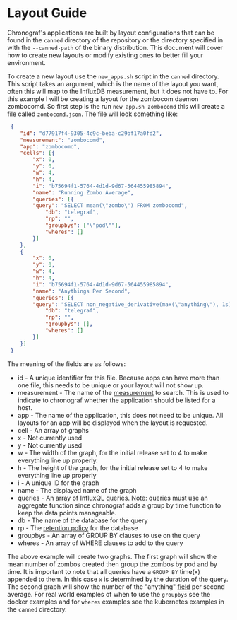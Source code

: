 # Layout Guide

Chronograf's applications are built by layout configurations that can be found in the `canned` directory of the repository or the directory specified in with the `--canned-path` of the binary distribution. This document will cover how to create new layouts or modify existing ones to better fill your environment.

To create a new layout use the `new_apps.sh` script in the `canned` directory. This script takes an argument, which is the name of the layout you want, often this will map to the InfluxDB measurement, but it does not have to. For this example I will be creating a layout for the zombocom daemon zombocomd. So first step is the run `new_app.sh zombocomd` this will create a file called `zombocomd.json`. The file will look something like:

```json
 {
    "id": "d77917f4-9305-4c9c-beba-c29bf17a0fd2",
    "measurement": "zombocomd",
    "app": "zombocomd",
    "cells": [{
        "x": 0,
        "y": 0,
        "w": 4,
        "h": 4,
        "i": "b75694f1-5764-4d1d-9d67-564455985894",
        "name": "Running Zombo Average",
        "queries": [{
        "query": "SELECT mean(\"zombo\") FROM zombocomd",
            "db": "telegraf",
            "rp": "",
            "groupbys": ["\"pod\""],
            "wheres": []
        }]
    },
    {
        "x": 0,
        "y": 0,
        "w": 4,
        "h": 4,
        "i": "b75694f1-5764-4d1d-9d67-564455985894",
        "name": "Anythings Per Second",
        "queries": [{
        "query": "SELECT non_negative_derivative(max(\"anything\"), 1s) FROM zombocomd",
            "db": "telegraf",
            "rp": "",
            "groupbys": [],
            "wheres": []
        }]
    }]
 }
```

The meaning of the fields are as follows:
* id - A unique identifier for this file. Because apps can have more than one file, this needs to be unique or your layout will not show up.
* measurement - The name of the [measurement](https://docs.influxdata.com/influxdb/v1.1/concepts/glossary/#measurement) to search. This is used to indicate to chronograf whether the application should be listed for a host.
* app - The name of the application, this does not need to be unique. All layouts for an app will be displayed when the layout is requested.
* cell - An array of graphs
* x - Not currently used
* y - Not currently used
* w - The width of the graph, for the initial release set to 4 to make everything line up properly.
* h - The height of the graph, for the initial release set to 4 to make everything line up properly
* i - A unique ID for the graph
* name - The displayed name of the graph
* queries - An array of InfluxQL queries. Note: queries must use an aggregate function since chronograf adds a group by time function to keep the data points manageable.
* db - The name of the database for the query
* rp - The [retention policy](https://docs.influxdata.com/influxdb/v1.1/concepts/glossary/#retention-policy-rp) for the database
* groupbys - An array of GROUP BY clauses to use on the query
* wheres - An array of WHERE clauses to add to the query

The above example will create two graphs. The first graph will show the mean number of zombos created then group the zombos by pod and by time. It is important to note that all queries have a `GROUP BY` time(x) appended to them. In this case `x` is determined by the duration of the query. The second graph will show the number of the "anything" [field](https://docs.influxdata.com/influxdb/v1.1/concepts/glossary/#field) per second average.
For real world examples of when to use the `groupbys` see the docker examples and for `wheres` examples see the kubernetes examples in the `canned` directory.

